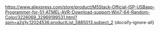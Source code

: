 https://www.aliexpress.com/store/product/M5Stack-Official-ISP-USBasp-Programmer-for-51-ATMEL-AVR-Download-support-Win7-64-Random-Color/3226069_32969199531.html?spm=a2g1y.12024536.productList_5885013.subject_2 {docsify-ignore-all}
